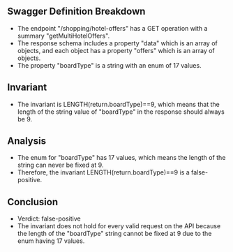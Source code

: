## Swagger Definition Breakdown
- The endpoint "/shopping/hotel-offers" has a GET operation with a summary "getMultiHotelOffers".
- The response schema includes a property "data" which is an array of objects, and each object has a property "offers" which is an array of objects.
- The property "boardType" is a string with an enum of 17 values.

## Invariant
- The invariant is LENGTH(return.boardType)==9, which means that the length of the string value of "boardType" in the response should always be 9.

## Analysis
- The enum for "boardType" has 17 values, which means the length of the string can never be fixed at 9.
- Therefore, the invariant LENGTH(return.boardType)==9 is a false-positive.

## Conclusion
- Verdict: false-positive
- The invariant does not hold for every valid request on the API because the length of the "boardType" string cannot be fixed at 9 due to the enum having 17 values.
